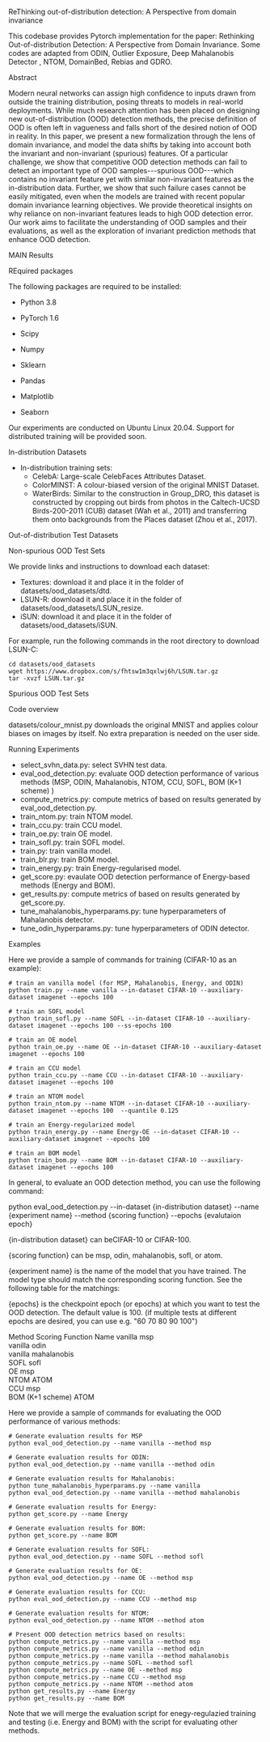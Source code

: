 ReThinking out-of-distribution detection: A Perspective from domain invariance

This codebase provides Pytorch implementation for the paper: Rethinking Out-of-distribution Detection: A Perspective from Domain Invariance. Some codes are adapted from ODIN, Outlier Exposure, Deep Mahalanobis Detector , NTOM, DomainBed, Rebias and GDRO.

Abstract

Modern neural networks can assign high confidence to inputs drawn from outside the training distribution, posing threats to models in real-world deployments. While much research attention has been placed on designing new out-of-distribution (OOD) detection methods, the precise definition of OOD is often left in vagueness and falls short of the desired notion of OOD in reality. In this paper, we present a new formalization through the lens of domain invariance, and model the data shifts by taking into account both the invariant and non-invariant (spurious) features. Of a particular challenge, we show that competitive OOD detection methods can fail to detect an important type of OOD samples---spurious OOD---which contains no invariant feature yet with similar non-invariant features as the in-distribution data. Further, we show that such failure cases cannot be easily mitigated, even when the models are trained with recent popular domain invariance learning objectives. We provide theoretical insights on why reliance on non-invariant features leads to high OOD detection error. Our work aims to facilitate the understanding of OOD samples and their evaluations, as well as the exploration of invariant prediction methods that enhance OOD detection. 

MAIN Results



REquired packages

The following packages are required to be installed:

- Python 3.8

- PyTorch 1.6
- Scipy
- Numpy
- Sklearn
- Pandas
- Matplotlib
- Seaborn

Our experiments are conducted on Ubuntu Linux 20.04. Support for distributed training will be provided soon.

In-distribution Datasets

- In-distribution training sets:
  - CelebA: Large-scale CelebFaces Attributes Dataset. 
  - ColorMINST:  A colour-biased version of the original MNIST Dataset. 
  - WaterBirds:  Similar to the construction in Group_DRO, this dataset is constructed by cropping out birds from photos in the Caltech-UCSD Birds-200-2011 (CUB) dataset (Wah et al., 2011) and transferring them onto backgrounds from the Places dataset (Zhou et al., 2017).

Out-of-distribution Test Datasets

 Non-spurious OOD Test Sets

We provide links and instructions to download each dataset:

- Textures: download it and place it in the folder of datasets/ood_datasets/dtd.
- LSUN-R: download it and place it in the folder of datasets/ood_datasets/LSUN_resize.
- iSUN: download it and place it in the folder of datasets/ood_datasets/iSUN.

For example, run the following commands in the root directory to download LSUN-C:

    cd datasets/ood_datasets
    wget https://www.dropbox.com/s/fhtsw1m3qxlwj6h/LSUN.tar.gz
    tar -xvzf LSUN.tar.gz

Spurious OOD Test Sets



Code overview

datasets/colour_mnist.py downloads the original MNIST and applies colour biases on images by itself. No extra preparation is needed on the user side.

Running Experiments

- select_svhn_data.py: select SVHN test data.
- eval_ood_detection.py: evaluate OOD detection performance of various methods (MSP, ODIN, Mahalanobis, NTOM, CCU, SOFL,  BOM (K+1 scheme) )
- compute_metrics.py: compute metrics of based on results generated by eval_ood_detection.py.
- train_ntom.py: train NTOM model.
- train_ccu.py: train CCU model.
- train_oe.py: train OE model.
- train_sofl.py: train SOFL model.
- train.py: train vanilla model.
- train_blr.py: train BOM model.
- train_energy.py: train Energy-regularised model.
- get_score.py: evaulate OOD detection performance of Energy-based methods (Energy and BOM).
- get_results.py: compute metrics of based on results generated by get_score.py.
- tune_mahalanobis_hyperparams.py: tune hyperparameters of Mahalanobis detector.
- tune_odin_hyperparams.py: tune hyperparameters of ODIN detector.

Examples

Here we provide a sample of commands for training (CIFAR-10 as an example):

    # train an vanilla model (for MSP, Mahalanobis, Energy, and ODIN)
    python train.py --name vanilla --in-dataset CIFAR-10 --auxiliary-dataset imagenet --epochs 100 
    
    # train an SOFL model
    python train_sofl.py --name SOFL --in-dataset CIFAR-10 --auxiliary-dataset imagenet --epochs 100 --ss-epochs 100 
    
    # train an OE model
    python train_oe.py --name OE --in-dataset CIFAR-10 --auxiliary-dataset imagenet --epochs 100 
    
    # train an CCU model
    python train_ccu.py --name CCU --in-dataset CIFAR-10 --auxiliary-dataset imagenet --epochs 100 
    
    # train an NTOM model
    python train_ntom.py --name NTOM --in-dataset CIFAR-10 --auxiliary-dataset imagenet --epochs 100  --quantile 0.125
    
    # train an Energy-regularized model
    python train_energy.py --name Energy-OE --in-dataset CIFAR-10 --auxiliary-dataset imagenet --epochs 100 
    
    # train an BOM model
    python train_bom.py --name BOM --in-dataset CIFAR-10 --auxiliary-dataset imagenet --epochs 100 



In general, to evaluate an OOD detection method, you can use the following command: 

python eval_ood_detection.py --in-dataset {in-distribution dataset} --name {experiment name} --method {scoring function} --epochs {evalutaion epoch}

{in-distribution dataset} can beCIFAR-10 or CIFAR-100. 

{scoring function} can be msp, odin, mahalanobis, sofl, or atom. 

{experiment name} is the name of the model that you have trained. The model type should match the corresponding scoring function. See the following table for the matchings: 

{epochs} is the checkpoint epoch (or epochs) at which you want to test the OOD detection. The default value is 100. (if multiple tests at different epochs are desired, you can use e.g. "60 70 80 90 100")

  Method          	Scoring Function Name
  vanilla         	msp                  
  vanilla         	odin                 
  vanilla         	mahalanobis          
  SOFL            	sofl                 
  OE              	msp                  
  NTOM            	ATOM                 
  CCU             	msp                  
  BOM (K+1 scheme)	ATOM                 

Here we provide a sample of commands for evaluating the OOD performance of various methods:

    # Generate evaluation results for MSP
    python eval_ood_detection.py --name vanilla --method msp
    
    # Generate evaluation results for ODIN:
    python eval_ood_detection.py --name vanilla --method odin
    
    # Generate evaluation results for Mahalanobis:
    python tune_mahalanobis_hyperparams.py --name vanilla
    python eval_ood_detection.py --name vanilla --method mahalanobis
    
    # Generate evaluation results for Energy:
    python get_score.py --name Energy 
    
    # Generate evaluation results for BOM:
    python get_score.py --name BOM 
    
    # Generate evaluation results for SOFL:
    python eval_ood_detection.py --name SOFL --method sofl
    
    # Generate evaluation results for OE:
    python eval_ood_detection.py --name OE --method msp
    
    # Generate evaluation results for CCU:
    python eval_ood_detection.py --name CCU --method msp
    
    # Generate evaluation results for NTOM:
    python eval_ood_detection.py --name NTOM --method atom
    
    # Present OOD detection metrics based on results:
    python compute_metrics.py --name vanilla --method msp
    python compute_metrics.py --name vanilla --method odin
    python compute_metrics.py --name vanilla --method mahalanobis
    python compute_metrics.py --name SOFL --method sofl
    python compute_metrics.py --name OE --method msp
    python compute_metrics.py --name CCU --method msp
    python compute_metrics.py --name NTOM --method atom
    python get_results.py --name Energy 
    python get_results.py --name BOM 



Note that we will merge the evaluation script for enegy-regulazied training and testing (i.e. Energy and BOM) with the script for evaluating other methods.
